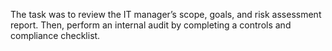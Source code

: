 The task was to review the IT manager’s scope, goals, and risk assessment report. Then, perform an internal audit by completing a controls and compliance checklist. 
